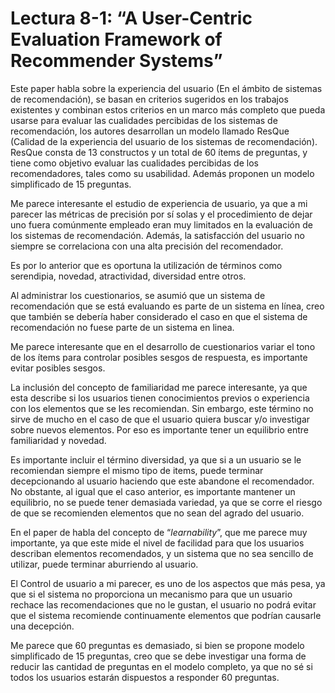 # Lectura 8-1: “A User-Centric Evaluation Framework of Recommender Systems”

Este paper habla sobre la experiencia del usuario (En el ámbito de sistemas de recomendación), se basan en criterios sugeridos en los trabajos existentes y combinan estos criterios en un marco más completo que pueda usarse para evaluar las cualidades percibidas de los sistemas de recomendación, los autores desarrollan un modelo llamado ResQue (Calidad de la experiencia del usuario de los sistemas de recomendación). ResQue consta de 13 constructos y un total de 60 ítems de preguntas, y tiene como objetivo evaluar las cualidades percibidas de los recomendadores, tales como su usabilidad. Además proponen un modelo simplificado de 15 preguntas.

Me parece interesante el estudio de experiencia de usuario, ya que a mi parecer las métricas de precisión por sí solas y el procedimiento de dejar uno fuera comúnmente empleado eran muy limitados en la evaluación de los sistemas de recomendación. Además, la satisfacción del usuario no siempre se correlaciona con una alta precisión del recomendador.

Es por lo anterior que es oportuna la utilización de términos como serendipia, novedad, atractividad, diversidad entre otros.

Al administrar los cuestionarios, se asumió que un sistema de recomendación que se está evaluando es parte de un sistema en línea, creo que también se debería haber considerado el caso en que el sistema de recomendación no fuese parte de un sistema en linea.

Me parece interesante que en el desarrollo de cuestionarios variar el tono de los ítems para controlar posibles sesgos de respuesta, es importante evitar posibles sesgos.

La inclusión del concepto de familiaridad me parece interesante, ya que esta describe si los usuarios tienen conocimientos previos o experiencia con los elementos que se les recomiendan. Sin embargo, este término no sirve de mucho en el caso de que el usuario quiera buscar y/o investigar sobre nuevos elementos. Por eso es importante tener un equilibrio entre familiaridad y novedad.

Es importante incluir el término diversidad, ya que si a un usuario se le recomiendan siempre el mismo tipo de items, puede terminar decepcionando al usuario haciendo que este abandone el recomendador. No obstante, al igual que el caso anterior, es importante mantener un equilibrio, no se puede tener demasiada variedad, ya que se corre el riesgo de que se recomienden elementos que no sean del agrado del usuario.

En el paper de habla del concepto de “*learnability*”, que me parece muy importante, ya que este mide el nivel de facilidad para que los usuarios describan elementos recomendados, y un sistema que no sea sencillo de utilizar, puede terminar aburriendo al usuario.

El Control de usuario a mi parecer, es uno de los aspectos que más pesa, ya que si el sistema no proporciona un mecanismo para que un usuario rechace las recomendaciones que no le gustan, el usuario no podrá evitar que el sistema recomiende continuamente elementos que podrían causarle una decepción.

Me parece que 60 preguntas es demasiado, si bien se propone modelo simplificado de 15 preguntas, creo que se debe investigar una forma de reducir las cantidad de preguntas en el modelo completo, ya que no sé si todos los usuarios estarán dispuestos a responder 60 preguntas.

